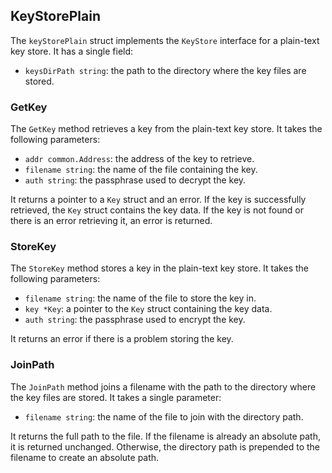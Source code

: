 ## KeyStorePlain

The `keyStorePlain` struct implements the `KeyStore` interface for a plain-text key store. It has a single field:

- `keysDirPath string`: the path to the directory where the key files are stored.

### GetKey

The `GetKey` method retrieves a key from the plain-text key store. It takes the following parameters:

- `addr common.Address`: the address of the key to retrieve.
- `filename string`: the name of the file containing the key.
- `auth string`: the passphrase used to decrypt the key.

It returns a pointer to a `Key` struct and an error. If the key is successfully retrieved, the `Key` struct contains the key data. If the key is not found or there is an error retrieving it, an error is returned.

### StoreKey

The `StoreKey` method stores a key in the plain-text key store. It takes the following parameters:

- `filename string`: the name of the file to store the key in.
- `key *Key`: a pointer to the `Key` struct containing the key data.
- `auth string`: the passphrase used to encrypt the key.

It returns an error if there is a problem storing the key.

### JoinPath

The `JoinPath` method joins a filename with the path to the directory where the key files are stored. It takes a single parameter:

- `filename string`: the name of the file to join with the directory path.

It returns the full path to the file. If the filename is already an absolute path, it is returned unchanged. Otherwise, the directory path is prepended to the filename to create an absolute path.
